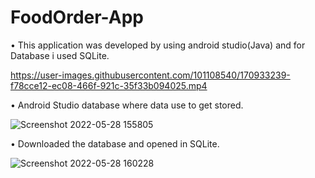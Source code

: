 # FoodOrder-App
• This application was developed by using android studio(Java) and for Database i used SQLite.

https://user-images.githubusercontent.com/101108540/170933239-f78cce12-ec08-466f-921c-35f33b094025.mp4



• Android Studio database where data use to get stored.




![Screenshot 2022-05-28 155805](https://user-images.githubusercontent.com/101108540/170933306-7d67cf1b-068c-4b1a-92da-384e92cb3a4f.jpg)




• Downloaded the database and opened in SQLite.




![Screenshot 2022-05-28 160228](https://user-images.githubusercontent.com/101108540/170933313-ed40c52a-826f-4245-8769-597328d07824.jpg)



